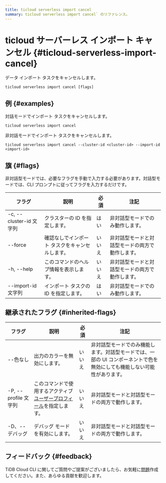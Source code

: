 ```yaml
---
title: ticloud serverless import cancel
summary: ticloud serverless import cancel` のリファレンス。
---
```


# ticloud サーバーレス インポート キャンセル {#ticloud-serverless-import-cancel}

データ インポート タスクをキャンセルします。

```shell
ticloud serverless import cancel [flags]
```

## 例 {#examples}

対話モードでインポート タスクをキャンセルします。

```shell
ticloud serverless import cancel
```

非対話モードでインポート タスクをキャンセルします。

```shell
ticloud serverless import cancel --cluster-id <cluster-id> --import-id <import-id>
```

## 旗 {#flags}

非対話型モードでは、必要なフラグを手動で入力する必要があります。対話型モードでは、CLI プロンプトに従ってフラグを入力するだけです。

| フラグ                  | 説明                       | 必須  | 注記                       |
| -------------------- | ------------------------ | --- | ------------------------ |
| -c, --cluster-id 文字列 | クラスターの ID を指定します。        | はい  | 非対話型モードでのみ動作します。         |
|  --force             | 確認なしでインポート タスクをキャンセルします。 | いいえ | 非対話型モードと対話型モードの両方で動作します。 |
| -h, --help           | このコマンドのヘルプ情報を表示します。      | いいえ | 非対話型モードと対話型モードの両方で動作します。 |
| --import-id 文字列      | インポート タスクの ID を指定します。    | はい  | 非対話型モードでのみ動作します。         |

## 継承されたフラグ {#inherited-flags}

| フラグ               | 説明                                                                             | 必須  | 注記                                                             |
| ----------------- | ------------------------------------------------------------------------------ | --- | -------------------------------------------------------------- |
| --色なし             | 出力のカラーを無効にします。                                                                 | いいえ | 非対話型モードでのみ機能します。対話型モードでは、一部の UI コンポーネントで色を無効にしても機能しない可能性があります。 |
| -P, --profile 文字列 | このコマンドで使用するアクティブ[ユーザープロフィール](/tidb-cloud/cli-reference.md#user-profile)を指定します。 | いいえ | 非対話型モードと対話型モードの両方で動作します。                                       |
| -D、--デバッグ         | デバッグ モードを有効にします。                                                               | いいえ | 非対話型モードと対話型モードの両方で動作します。                                       |

## フィードバック {#feedback}

TiDB Cloud CLI に関してご質問やご提案がございましたら、お気軽に[問題](https://github.com/tidbcloud/tidbcloud-cli/issues/new/choose)作成してください。また、あらゆる貢献を歓迎します。
